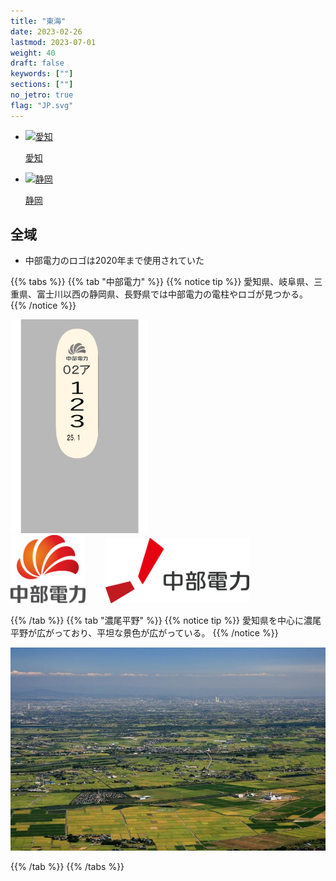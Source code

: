 ```yaml
---
title: "東海"
date: 2023-02-26
lastmod: 2023-07-01
weight: 40
draft: false
keywords: [""]
sections: [""]
no_jetro: true
flag: "JP.svg"
---
```


<ul class="flag-list-japan">
    <li data-nav-id="https://geopinning.space/rule/asia/japan/tokai/aichi/" title="愛知" class="">
        <p><a href="https://geopinning.space/rule/asia/japan/tokai/aichi/" class="flag-link">
            <img src="https://geopinning.space/flags/Aichi.svg" alt="愛知" class="flag-img-link" oncontextmenu="return false;"></a></p>
        <p><a href="https://geopinning.space/rule/asia/japan/tokai/aichi/" class="flag-link">愛知</a></p>
    </li>
    <li data-nav-id="https://geopinning.space/rule/asia/japan/tokai/shizuoka/" title="静岡" class="">
        <p><a href="https://geopinning.space/rule/asia/japan/tokai/shizuoka/" class="flag-link">
            <img src="https://geopinning.space/flags/Shizuoka.svg" alt="静岡" class="flag-img-link" oncontextmenu="return false;"></a></p>
        <p><a href="https://geopinning.space/rule/asia/japan/tokai/shizuoka/" class="flag-link">静岡</a></p>
    </li>
</ul>

<div class="main-desciption country-description">
    <h2 class="section-title">全域</h2>
    <ul class="rule-list">
         <li>中部電力のロゴは2020年まで使用されていた</li>
    </ul>
</div>

{{% tabs %}}
{{% tab "中部電力" %}}
{{% notice tip %}}
愛知県、岐阜県、三重県、富士川以西の静岡県、長野県では中部電力の電柱やロゴが見つかる。
{{% /notice %}}

<div class="googlemap-if">
<img src="../pole/pole-chubu.png" width="220px">
</div>

<div class="googlemap-if">
<img src="CHUBU_Electric_Power.svg" width="120px" style="margin-right:2em">
<img src="CHUBU_Electric_Power_logo.svg" width="230px">
</div>

{{% /tab %}}
{{% tab "濃尾平野" %}}
{{% notice tip %}}
愛知県を中心に濃尾平野が広がっており、平坦な景色が広がっている。
{{% /notice %}}

<div class="googlemap-if">
<img src="nobi_plain_nagoya_from.jpg">
</div>

{{% /tab %}}
{{% /tabs %}}